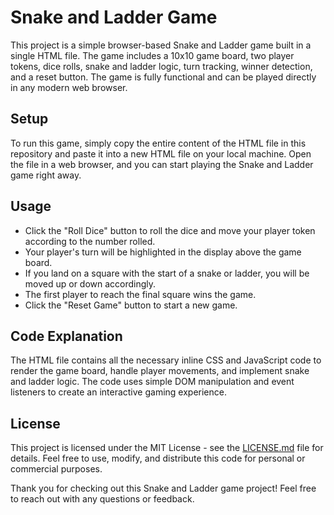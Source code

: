 # Snake and Ladder Game

This project is a simple browser-based Snake and Ladder game built in a single HTML file. The game includes a 10x10 game board, two player tokens, dice rolls, snake and ladder logic, turn tracking, winner detection, and a reset button. The game is fully functional and can be played directly in any modern web browser.

## Setup

To run this game, simply copy the entire content of the HTML file in this repository and paste it into a new HTML file on your local machine. Open the file in a web browser, and you can start playing the Snake and Ladder game right away.

## Usage

- Click the "Roll Dice" button to roll the dice and move your player token according to the number rolled.
- Your player's turn will be highlighted in the display above the game board.
- If you land on a square with the start of a snake or ladder, you will be moved up or down accordingly.
- The first player to reach the final square wins the game.
- Click the "Reset Game" button to start a new game.

## Code Explanation

The HTML file contains all the necessary inline CSS and JavaScript code to render the game board, handle player movements, and implement snake and ladder logic. The code uses simple DOM manipulation and event listeners to create an interactive gaming experience.

## License

This project is licensed under the MIT License - see the [LICENSE.md](LICENSE.md) file for details. Feel free to use, modify, and distribute this code for personal or commercial purposes.

Thank you for checking out this Snake and Ladder game project! Feel free to reach out with any questions or feedback.